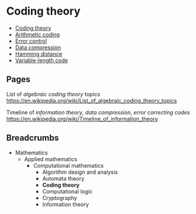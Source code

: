 # Coding theory


- [Coding theory](./coding-theory.md)
- [Arithmetic coding](./arithmetic-coding.md)
- [Error control](./error-control.md)
- [Data compression](./data-compression.md)
- [Hamming distance](./hamming-distance.md)
- [Variable-length code](./variable-length-code.md)


## Pages

List of *algebraic coding theory* topics
https://en.wikipedia.org/wiki/List_of_algebraic_coding_theory_topics

Timeline of *information theory*, *data compression*, *error correcting codes*
https://en.wikipedia.org/wiki/Timeline_of_information_theory


## Breadcrumbs

- Mathematics
  - Applied mathematics
    - Computational mathematics
      - Algorithm design and analysis
      - Automata theory
      - **Coding theory**
      - Computational logic
      - Cryptography
      - Information theory
